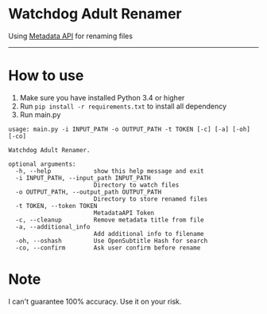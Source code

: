 # Watchdog Adult Renamer
Using [Metadata API](http://metadataapi.net/) for renaming files

---

# How to use
1. Make sure you have installed Python 3.4 or higher
2. Run `pip install -r requirements.txt` to install all dependency
3. Run main.py

```
usage: main.py -i INPUT_PATH -o OUTPUT_PATH -t TOKEN [-c] [-a] [-oh] [-co]

Watchdog Adult Renamer.

optional arguments:
  -h, --help            show this help message and exit
  -i INPUT_PATH, --input_path INPUT_PATH
                        Directory to watch files
  -o OUTPUT_PATH, --output_path OUTPUT_PATH
                        Directory to store renamed files
  -t TOKEN, --token TOKEN
                        MetadataAPI Token
  -c, --cleanup         Remove metadata title from file
  -a, --additional_info
                        Add additional info to filename
  -oh, --oshash         Use OpenSubtitle Hash for search
  -co, --confirm        Ask user confirm before rename
```

# Note
I can't guarantee 100% accuracy. Use it on your risk.
